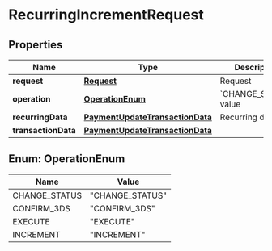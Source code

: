 
# RecurringIncrementRequest

## Properties
Name | Type | Description | Notes
------------ | ------------- | ------------- | -------------
**request** | [**Request**](Request.md) | Request | 
**operation** | [**OperationEnum**](#OperationEnum) | &#x60;CHANGE_STATUS&#x60; value | 
**recurringData** | [**PaymentUpdateTransactionData**](PaymentUpdateTransactionData.md) | Recurring data |  [optional]
**transactionData** | [**PaymentUpdateTransactionData**](PaymentUpdateTransactionData.md) |  |  [optional]


<a name="OperationEnum"></a>
## Enum: OperationEnum
Name | Value
---- | -----
CHANGE_STATUS | &quot;CHANGE_STATUS&quot;
CONFIRM_3DS | &quot;CONFIRM_3DS&quot;
EXECUTE | &quot;EXECUTE&quot;
INCREMENT | &quot;INCREMENT&quot;



